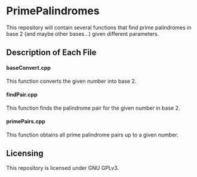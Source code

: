 # PrimePalindromes

This repository will contain several functions that find prime palindromes in base 2 (and maybe other bases...) given different parameters.

## Description of Each File

#### baseConvert.cpp 

This function converts the given number into base 2.

#### findPair.cpp

This function finds the palindrome pair for the given number in base 2.

#### primePairs.cpp

This function obtains all prime palindrome pairs up to a given number.

## Licensing

This repository is licensed under GNU GPLv3.
